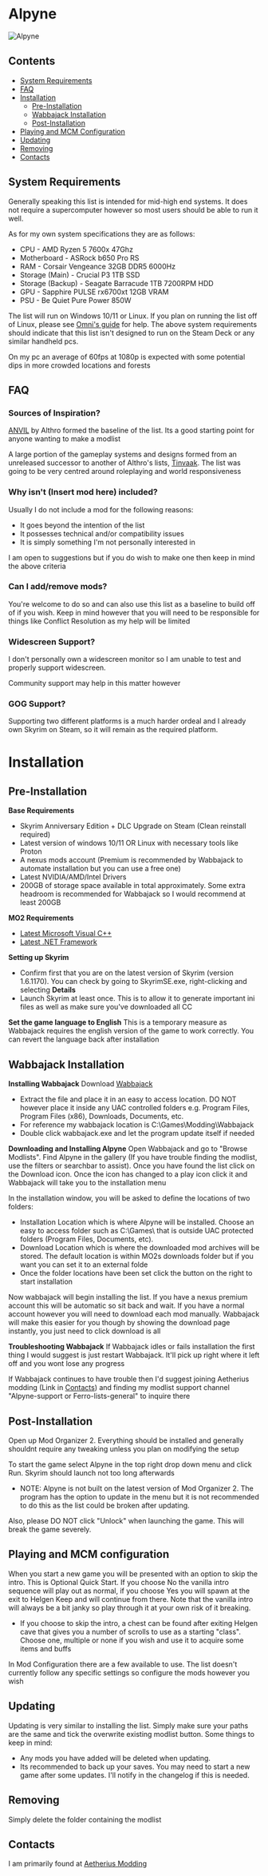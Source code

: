 # Alpyne
![Alpyne](https://github.com/user-attachments/assets/05fd7149-ac81-46b8-ac0a-e035498ea6a2)


## Contents
- [System Requirements](#system-requirements)
- [FAQ](#faq)
- [Installation](#installation)
    - [Pre-Installation](#pre-installation)
    - [Wabbajack Installation](#wabbajack-installation)
    - [Post-Installation](#post-installation)
- [Playing and MCM Configuration](#playing-and-mcm-configuration)
- [Updating](#updating)
- [Removing](#removing)
- [Contacts](#contacts)



## System Requirements
Generally speaking this list is intended for mid-high end systems. It does not require a supercomputer however so most users should be able to run it well. 

As for my own system specifications they are as follows:
- CPU               - AMD Ryzen 5 7600x 47Ghz
- Motherboard       - ASRock b650 Pro RS
- RAM               - Corsair Vengeance 32GB DDR5 6000Hz
- Storage (Main)    - Crucial P3 1TB SSD
- Storage (Backup)  - Seagate Barracude 1TB 7200RPM HDD
- GPU               - Sapphire PULSE rx6700xt 12GB VRAM
- PSU               - Be Quiet Pure Power 850W

The list will run on Windows 10/11 or Linux. If you plan on running the list off of Linux, please see [Omni's guide](https://github.com/Omni-guides/Jackify) for help. The above system requirements should indicate that this list isn't designed to run on the Steam Deck or any similar handheld pcs. 

On my pc an average of 60fps at 1080p is expected with some potential dips in more crowded locations and forests


## FAQ
### Sources of Inspiration?
[ANVIL](https://github.com/Althro/Anvil) by Althro formed the baseline of the list. Its a good starting point for anyone wanting to make a modlist

A large portion of the gameplay systems and designs formed from an unreleased successor to another of Althro's lists, [Tinvaak](https://loadorderlibrary.com/lists/tinvaak-3). The list was going to be very centred around roleplaying and world responsiveness

### Why isn't (Insert mod here) included?
Usually I do not include a mod for the following reasons:
- It goes beyond the intention of the list
- It possesses technical and/or compatibility issues
- It is simply something I'm not personally interested in

I am open to suggestions but if you do wish to make one then keep in mind the above criteria

### Can I add/remove mods?
You're welcome to do so and can also use this list as a baseline to build off of if you wish. Keep in mind however that you will need to be responsible for things like Conflict Resolution as my help will be limited

### Widescreen Support?
I don't personally own a widescreen monitor so I am unable to test and properly support widescreen. 

Community support may help in this matter however

### GOG Support?
Supporting two different platforms is a much harder ordeal and I already own Skyrim on Steam, so it will remain as the required platform. 

# Installation
## Pre-Installation
**Base Requirements**
- Skyrim Anniversary Edition + DLC Upgrade on Steam (Clean reinstall required)
- Latest version of windows 10/11 OR Linux with necessary tools like Proton
- A nexus mods account (Premium is recommended by Wabbajack to automate installation but you can use a free one)
- Latest NVIDIA/AMD/Intel Drivers
- 200GB of storage space available in total approximately. Some extra headroom is recommended for Wabbajack so I would recommend at least 200GB

**MO2 Requirements**
- [Latest Microsoft Visual C++](https://learn.microsoft.com/en-us/cpp/windows/latest-supported-vc-redist?view=msvc-170)
- [Latest .NET Framework](https://dotnet.microsoft.com/en-us/download/dotnet-framework)

**Setting up Skyrim**
- Confirm first that you are on the latest version of Skyrim (version 1.6.1170). You can check by going to SkyrimSE.exe, right-clicking and selecting **Details**
- Launch Skyrim at least once. This is to allow it to generate important ini files as well as make sure you've downloaded all CC

**Set the game language to English**
This is a temporary measure as Wabbajack requires the english version of the game to work correctly. You can revert the language back after installation

## Wabbajack Installation
**Installing Wabbajack**
Download [Wabbajack](https://www.wabbajack.org/)
- Extract the file and place it in an easy to access location. DO NOT however place it inside any UAC controlled folders e.g. Program Files, Program Files (x86), Downloads, Documents, etc.
- For reference my wabbajack location is C:\Games\Modding\Wabbajack
- Double click wabbajack.exe and let the program update itself if needed

**Downloading and Installing Alpyne**
Open Wabbajack and go to "Browse Modlists". Find Alpyne in the gallery (If you have trouble finding the modlist, use the filters or searchbar to assist). Once you have found the list click on the Download icon. Once the icon has changed to a play icon click it and Wabbajack will take you to the installation menu

In the installation window, you will be asked to define the locations of two folders:
- Installation Location which is where Alpyne will be installed. Choose an easy to access folder such as C:\Games\ that is outside UAC protected folders (Program Files, Documents, etc).
- Download Location which is where the downloaded mod archives will be stored. The default location is within MO2s downloads folder but if you want you can set it to an external folde
- Once the folder locations have been set click the button on the right to start installation

Now wabbajack will begin installing the list. If you have a nexus premium account this will be automatic so sit back and wait. If you have a normal account however you will need to download each mod manually. Wabbajack will make this easier for you though by showing the download page instantly, you just need to click download is all

**Troubleshooting Wabbajack**
If Wabbajack idles or fails installation the first thing I would suggest is just restart Wabbajack. It'll pick up right where it left off and you wont lose any progress

If Wabbajack continues to have trouble then I'd suggest joining Aetherius modding (Link in [Contacts](#contacts)) and finding my modlist support channel "Alpyne-support or Ferro-lists-general" to inquire there

## Post-Installation
Open up Mod Organizer 2. Everything should be installed and generally shouldnt require any tweaking unless you plan on modifying the setup

To start the game select Alpyne in the top right drop down menu and click Run. Skyrim should launch not too long afterwards
- NOTE: Alpyne is not built on the latest version of Mod Organizer 2. The program has the option to update in the menu but it is not recommended to do this as the list could be broken after updating.

Also, please DO NOT click "Unlock" when launching the game. This will break the game severely.

## Playing and MCM configuration
When you start a new game you will be presented with an option to skip the intro. This is Optional Quick Start. If you choose No the vanilla intro sequence will play out as normal, if you choose Yes you will spawn at the exit to Helgen Keep and will continue from there. Note that the vanilla intro will always be a bit janky so play through it at your own risk of it breaking.
- If you choose to skip the intro, a chest can be found after exiting Helgen cave that gives you a number of scrolls to use as a starting "class". Choose one, multiple or none if you wish and use it to acquire some items and buffs

In Mod Configuration there are a few available to use. The list doesn't currently follow any specific settings so configure the mods however you wish

## Updating
Updating is very similar to installing the list. Simply make sure your paths are the same and tick the overwrite existing modlist button. 
Some things to keep in mind:
- Any mods you have added will be deleted when updating.
- Its recommended to back up your saves. You may need to start a new game after some updates. I'll notify in the changelog if this is needed.

## Removing
Simply delete the folder containing the modlist

## Contacts
I am primarily found at [Aetherius Modding](https://discord.gg/aetherius-modding)
